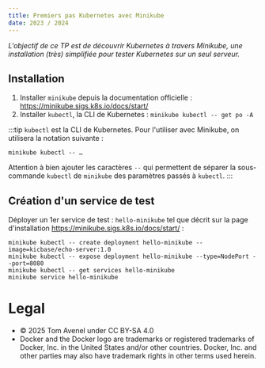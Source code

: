 ```yaml
---
title: Premiers pas Kubernetes avec Minikube
date: 2023 / 2024
---
```


_L'objectif de ce TP est de découvrir Kubernetes à travers Minikube, une installation (très) simplifiée pour tester Kubernetes sur un seul serveur._

## Installation

1. Installer `minikube` depuis la documentation officielle : <https://minikube.sigs.k8s.io/docs/start/>
2. Installer `kubectl`, la CLI de Kubernetes : `minikube kubectl -- get po -A`

:::tip
`kubectl` est la CLI de Kubernetes. Pour l'utiliser avec Minikube, on utilisera la notation suivante :

```
minikube kubectl -- …
```

Attention à bien ajouter les caractères `--` qui permettent de séparer la sous-commande `kubectl` de `minikube` des paramètres passés à `kubectl`.
:::

## Création d'un service de test

Déployer un 1er service de test : `hello-minikube` tel que décrit sur la page d'installation <https://minikube.sigs.k8s.io/docs/start/> :

```
minikube kubectl -- create deployment hello-minikube --image=kicbase/echo-server:1.0
minikube kubectl -- expose deployment hello-minikube --type=NodePort --port=8080
minikube kubectl -- get services hello-minikube
minikube service hello-minikube
```

# Legal

- © 2025 Tom Avenel under CC  BY-SA 4.0
- Docker and the Docker logo are trademarks or registered trademarks of Docker, Inc. in the United States and/or other countries. Docker, Inc. and other parties may also have trademark rights in other terms used herein.
